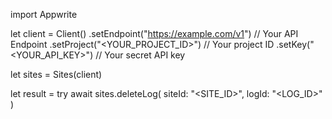 import Appwrite

let client = Client()
    .setEndpoint("https://example.com/v1") // Your API Endpoint
    .setProject("<YOUR_PROJECT_ID>") // Your project ID
    .setKey("<YOUR_API_KEY>") // Your secret API key

let sites = Sites(client)

let result = try await sites.deleteLog(
    siteId: "<SITE_ID>",
    logId: "<LOG_ID>"
)

